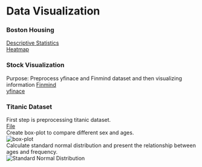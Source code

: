 # Data Visualization
### Boston Housing
[Descriptive Statistics](./Boston_housing/BostonHousing.ipynb) <br>
[Heatmap](./Boston_housing/BostonHousingHeatmap.ipynb)

### Stock Visualization
Purpose: Preprocess yfinace and Finmind dataset and then visualizing information
[Finmind](./stock_visualization/stockViaFinmind.ipynb) <br> 
[yfinace](./stock_visualization/stockViaYfinance.ipynb)

### Titanic Dataset 
First step is preprocessing titanic dataset.  
[File](./titanic_descriptiveStatistics_boxPlot_standardNormalDistribution.ipynb) <br> 
Create box-plot to compare different sex and ages.  
![box-plot](./boxPlot.png)  <br> 
Calculate standard normal distribution and present the relationship between ages and frequency.  
![Standard Normal Distribution](./standardNormalDistribution.png) 